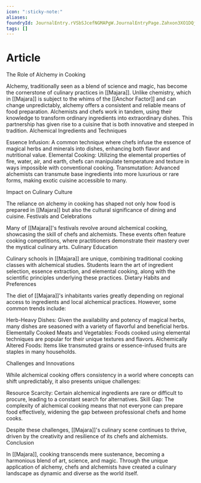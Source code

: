 ```yaml
---
icon: ":sticky-note:"
aliases: 
foundryId: JournalEntry.rVSbSJcefNGMAPgW.JournalEntryPage.Zahxon3XO1DQjLqJ
tags: []
---
```





# Article
The Role of Alchemy in Cooking

Alchemy, traditionally seen as a blend of science and magic, has become the cornerstone of culinary practices in [[Majara]]. Unlike chemistry, which in [[Majara]] is subject to the whims of the [[Anchor Factor]] and can change unpredictably, alchemy offers a consistent and reliable means of food preparation. Alchemists and chefs work in tandem, using their knowledge to transform ordinary ingredients into extraordinary dishes. This partnership has given rise to a cuisine that is both innovative and steeped in tradition. Alchemical Ingredients and Techniques

Essence Infusion: A common technique where chefs infuse the essence of magical herbs and minerals into dishes, enhancing both flavor and nutritional value. Elemental Cooking: Utilizing the elemental properties of fire, water, air, and earth, chefs can manipulate temperature and texture in ways impossible with conventional cooking. Transmutation: Advanced alchemists can transmute base ingredients into more luxurious or rare forms, making exotic cuisine accessible to many.

Impact on Culinary Culture

The reliance on alchemy in cooking has shaped not only how food is prepared in [[Majara]] but also the cultural significance of dining and cuisine. Festivals and Celebrations

Many of [[Majara]]'s festivals revolve around alchemical cooking, showcasing the skill of chefs and alchemists. These events often feature cooking competitions, where practitioners demonstrate their mastery over the mystical culinary arts. Culinary Education

Culinary schools in [[Majara]] are unique, combining traditional cooking classes with alchemical studies. Students learn the art of ingredient selection, essence extraction, and elemental cooking, along with the scientific principles underlying these practices. Dietary Habits and Preferences

The diet of [[Majara]]'s inhabitants varies greatly depending on regional access to ingredients and local alchemical practices. However, some common trends include:

Herb-Heavy Dishes: Given the availability and potency of magical herbs, many dishes are seasoned with a variety of flavorful and beneficial herbs. Elementally Cooked Meats and Vegetables: Foods cooked using elemental techniques are popular for their unique textures and flavors. Alchemically Altered Foods: Items like transmuted grains or essence-infused fruits are staples in many households.

Challenges and Innovations

While alchemical cooking offers consistency in a world where concepts can shift unpredictably, it also presents unique challenges:

Resource Scarcity: Certain alchemical ingredients are rare or difficult to procure, leading to a constant search for alternatives. Skill Gap: The complexity of alchemical cooking means that not everyone can prepare food effectively, widening the gap between professional chefs and home cooks.

Despite these challenges, [[Majara]]'s culinary scene continues to thrive, driven by the creativity and resilience of its chefs and alchemists. Conclusion

In [[Majara]], cooking transcends mere sustenance, becoming a harmonious blend of art, science, and magic. Through the unique application of alchemy, chefs and alchemists have created a culinary landscape as dynamic and diverse as the world itself.